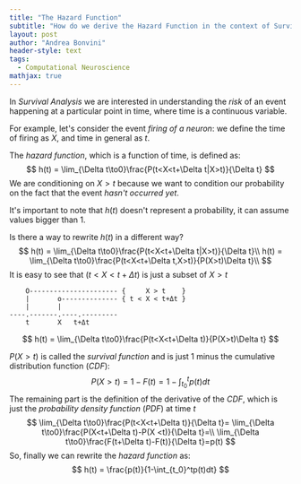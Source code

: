 ```yaml
---
title: "The Hazard Function"
subtitle: "How do we derive the Hazard Function in the context of Survival Anaysis?"
layout: post
author: "Andrea Bonvini"
header-style: text
tags:
  - Computational Neuroscience
mathjax: true
---
```


In *Survival Analysis* we are interested in understanding the *risk* of an event happening at a particular point in time, where time is a continuous variable.

For example, let's consider the event *firing of a neuron*: we define the time of firing as $X$, and time in general as $t$.

The *hazard function*, which is a function of time, is defined as:
$$
h(t) = \lim_{\Delta t\to0}\frac{P(t<X<t+\Delta t|X>t)}{\Delta t}
$$
We are conditioning on $X>t$ because we want to condition our probability on the fact that the event *hasn't occurred yet*.

It's important to note that $h(t)$ doesn't represent a probability, it can assume values bigger than $1$.

Is there a way to rewrite $h(t)$ in a different way?
$$
h(t) = \lim_{\Delta t\to0}\frac{P(t<X<t+\Delta t|X>t)}{\Delta t}\\
h(t) = \lim_{\Delta t\to0}\frac{P(t<X<t+\Delta t,X>t)}{P(X>t)\Delta t}\\
$$
It is easy to see that $(t<X<t+\Delta t)$ is just a subset of $X>t$

```
	O---------------------- {     X > t    }
    |		o-------------- { t < X < t+Δt }
    |		|	 	
----.-------.----.---------
	t		X   t+Δt
```


$$
  h(t) = \lim_{\Delta t\to0}\frac{P(t<X<t+\Delta t)}{P(X>t)\Delta t}
$$

 $P(X>t)$ is called the *survival function* and is just $1$ minus the cumulative distribution function (*CDF*):
$$
  P(X>t) = 1-F(t)=1-\int_{t_0}^tp(t)dt
$$
The remaining part is the definition of the derivative of the *CDF*, which is just the *probability density function* (*PDF*) at time $t$ 
$$
  \lim_{\Delta t\to0}\frac{P(t<X<t+\Delta t)}{\Delta t}= \lim_{\Delta t\to0}\frac{P(X<t+\Delta t)-P(X <t)}{\Delta t}=\\
  \lim_{\Delta t\to0}\frac{F(t+\Delta t)-F(t)}{\Delta t}=p(t)
$$
  So, finally we can rewrite the *hazard function* as:
$$
  h(t) = \frac{p(t)}{1-\int_{t_0}^tp(t)dt}
$$

